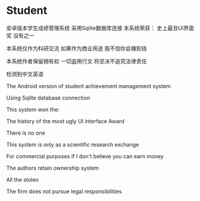 # Student
安卓版本学生成绩管理系统
采用Sqlite数据库连接
本系统荣获：
  史上最丑UI界面奖
没有之一

本系统仅作为科研交流 
如果作为商业用途 我不信你会赚到钱

本系统作者保留拥有权
一切盗用行文
将坚决不追究法律责任

检测到中文英语

The Android version of student achievement management system

Using Sqlite database connection

This system won the:

The history of the most ugly UI interface Award

There is no one

This system is only as a scientific research exchange

For commercial purposes if I don't believe you can earn money

The authors retain ownership system

All the stolen

The firm does not pursue legal responsibilities
